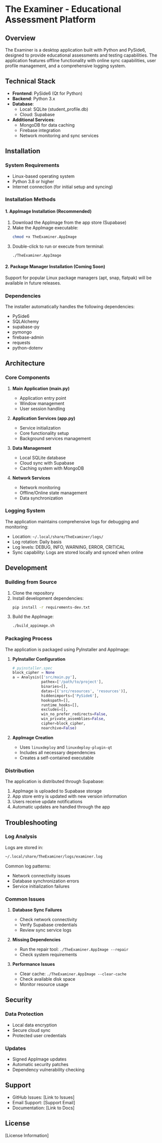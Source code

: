 # The Examiner - Educational Assessment Platform

## Overview
The Examiner is a desktop application built with Python and PySide6, designed to provide educational assessments and testing capabilities. The application features offline functionality with online sync capabilities, user profile management, and a comprehensive logging system.

## Technical Stack
- **Frontend**: PySide6 (Qt for Python)
- **Backend**: Python 3.x
- **Database**: 
  - Local: SQLite (student_profile.db)
  - Cloud: Supabase
- **Additional Services**:
  - MongoDB for data caching
  - Firebase integration
  - Network monitoring and sync services

## Installation

### System Requirements
- Linux-based operating system
- Python 3.8 or higher
- Internet connection (for initial setup and syncing)

### Installation Methods

#### 1. AppImage Installation (Recommended)
1. Download the AppImage from the app store (Supabase)
2. Make the AppImage executable:
   ```bash
   chmod +x TheExaminer.AppImage
   ```
3. Double-click to run or execute from terminal:
   ```bash
   ./TheExaminer.AppImage
   ```

#### 2. Package Manager Installation (Coming Soon)
Support for popular Linux package managers (apt, snap, flatpak) will be available in future releases.

### Dependencies
The installer automatically handles the following dependencies:
- PySide6
- SQLAlchemy
- supabase-py
- pymongo
- firebase-admin
- requests
- python-dotenv

## Architecture

### Core Components
1. **Main Application (main.py)**
   - Application entry point
   - Window management
   - User session handling

2. **Application Services (app.py)**
   - Service initialization
   - Core functionality setup
   - Background services management

3. **Data Management**
   - Local SQLite database
   - Cloud sync with Supabase
   - Caching system with MongoDB

4. **Network Services**
   - Network monitoring
   - Offline/Online state management
   - Data synchronization

### Logging System
The application maintains comprehensive logs for debugging and monitoring:

- Location: `~/.local/share/TheExaminer/logs/`
- Log rotation: Daily basis
- Log levels: DEBUG, INFO, WARNING, ERROR, CRITICAL
- Sync capability: Logs are stored locally and synced when online

## Development

### Building from Source
1. Clone the repository
2. Install development dependencies:
   ```bash
   pip install -r requirements-dev.txt
   ```
3. Build the AppImage:
   ```bash
   ./build_appimage.sh
   ```

### Packaging Process
The application is packaged using PyInstaller and AppImage:

1. **PyInstaller Configuration**
   ```python
   # pyinstaller.spec
   block_cipher = None
   a = Analysis(['src/main.py'],
                pathex=['/path/to/project'],
                binaries=[],
                datas=[('src/resources', 'resources')],
                hiddenimports=['PySide6'],
                hookspath=[],
                runtime_hooks=[],
                excludes=[],
                win_no_prefer_redirects=False,
                win_private_assemblies=False,
                cipher=block_cipher,
                noarchive=False)
   ```

2. **AppImage Creation**
   - Uses `linuxdeploy` and `linuxdeploy-plugin-qt`
   - Includes all necessary dependencies
   - Creates a self-contained executable

### Distribution
The application is distributed through Supabase:
1. AppImage is uploaded to Supabase storage
2. App store entry is updated with new version information
3. Users receive update notifications
4. Automatic updates are handled through the app

## Troubleshooting

### Log Analysis
Logs are stored in:
```bash
~/.local/share/TheExaminer/logs/examiner.log
```

Common log patterns:
- Network connectivity issues
- Database synchronization errors
- Service initialization failures

### Common Issues
1. **Database Sync Failures**
   - Check network connectivity
   - Verify Supabase credentials
   - Review sync service logs

2. **Missing Dependencies**
   - Run the repair tool: `./TheExaminer.AppImage --repair`
   - Check system requirements

3. **Performance Issues**
   - Clear cache: `./TheExaminer.AppImage --clear-cache`
   - Check available disk space
   - Monitor resource usage

## Security

### Data Protection
- Local data encryption
- Secure cloud sync
- Protected user credentials

### Updates
- Signed AppImage updates
- Automatic security patches
- Dependency vulnerability checking

## Support
- GitHub Issues: [Link to Issues]
- Email Support: [Support Email]
- Documentation: [Link to Docs]

## License
[License Information]
